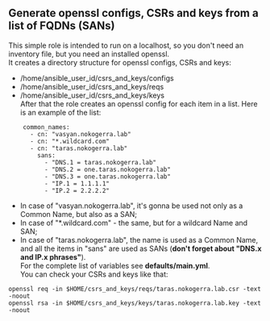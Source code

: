 ## Generate openssl configs, CSRs and keys from a list of FQDNs (SANs)
This simple role is intended to run on a localhost, so you don't need an inventory file, but you need an installed openssl.<br />
It creates a directory structure for openssl configs, CSRs and keys:<br />
- /home/ansible_user_id/csrs_and_keys/configs
- /home/ansible_user_id/csrs_and_keys/reqs
- /home/ansible_user_id/csrs_and_keys/keys<br />
After that the role creates an openssl config for each item in a list. Here is an example of the list:
```
    common_names:
      - cn: "vasyan.nokogerra.lab"
      - cn: "*.wildcard.com"
      - cn: "taras.nokogerra.lab"
        sans:
          - "DNS.1 = taras.nokogerra.lab"
          - "DNS.2 = one.taras.nokogerra.lab"
          - "DNS.3 = one.taras.nokogerra.lab"
          - "IP.1 = 1.1.1.1"
          - "IP.2 = 2.2.2.2"
```
- In case of "vasyan.nokogerra.lab", it's gonna be used not only as a Common Name, but also as a SAN;
- In case of "*.wildcard.com" - the same, but for a wildcard Name and SAN;
- In case of "taras.nokogerra.lab", the name is used as a Common Name, and all the items in "sans" are used as SANs (**don't forget about "DNS.x and IP.x phrases"**).<br />
For the complete list of variables see **defaults/main.yml**.<br />
You can check your CSRs and keys like that:
```
openssl req -in $HOME/csrs_and_keys/reqs/taras.nokogerra.lab.csr -text -noout
openssl rsa -in $HOME/csrs_and_keys/keys/taras.nokogerra.lab.key -text -noout
```
